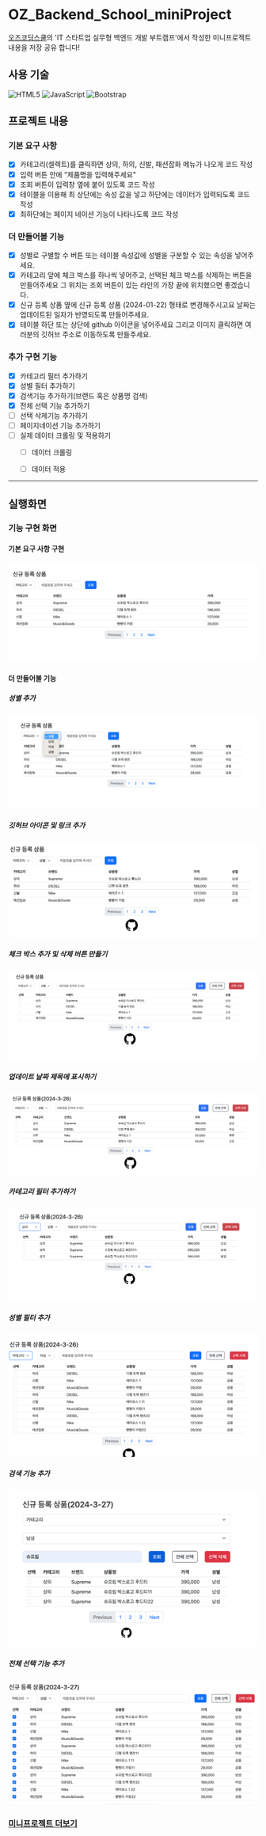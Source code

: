 # OZ_Backend_School_miniProject
[오즈코딩스쿨](https://ozcodingschool.com/)의 'IT 스타트업 실무형 백엔드 개발 부트캠프'에서 작성한 미니프로젝트 내용을 저장 공유 합니다!

## 사용 기술
![HTML5](https://img.shields.io/badge/html5-%23E34F26.svg?style=for-the-badge&logo=html5&logoColor=white)
![JavaScript](https://img.shields.io/badge/javascript-%23323330.svg?style=for-the-badge&logo=javascript&logoColor=%23F7DF1E)
![Bootstrap](https://img.shields.io/badge/bootstrap-%238511FA.svg?style=for-the-badge&logo=bootstrap&logoColor=white)

## 프로젝트 내용
### 기본 요구 사항
- [X] 카테고리(셀렉트)를 클릭하면 상의, 하의, 신발, 패션잡화 메뉴가 나오게 코드 작성  
- [X] 입력 버튼 안에 “제품명을 입력해주세요"  
- [X] 조회 버튼이 입력창 옆에 붙어 있도록 코드 작성  
- [x] 테이블을 이용해 최 상단에는 속성 값을 넣고 하단에는 데이터가 입력되도록 코드 작성  
- [X] 최하단에는 페이지 네이션 기능이 나타나도록 코드 작성  

### 더 만들어볼 기능
- [X] 성별로 구별할 수 버튼 또는 테이블 속성값에 성별을 구분할 수 있는 속성을 넣어주세요.  
- [X] 카테고리 앞에 체크 박스를 하나씩 넣어주고, 선택된 체크 박스를 삭제하는 버튼을 만들어주세요 그 위치는 조회 버튼이 있는 라인의 가장 끝에 위치했으면 좋겠습니다.  
- [X] 신규 등록 상품 옆에  신규 등록 상품 (2024-01-22) 형태로 변경해주시고요 날짜는 업데이트된 일자가 반영되도록 만들어주세요.  
- [X] 테이블 하단 또는 상단에 github 아이콘을 넣어주세요 그리고 이미지 클릭하면 여러분의 깃허브 주소로 이동하도록 만들주세요.  

### 추가 구현 기능
- [X] 카테고리 필터 추가하기
- [X] 성별 필터 추가하기
- [X] 검색기능 추가하기(브랜드 혹은 상품명 검색)
- [X] 전체 선택 기능 추가하기
- [ ] 선택 삭제기능 추가하기
- [ ] 페이지네이션 기능 추가하기
- [ ] 실제 데이터 크롤링 및 적용하기
    - [ ] 데이터 크롤링
    - [ ] 데이터 적용



<hr>

## 실행화면

### 기능 구현 화면
#### 기본 요구 사항 구현
<img src='https://github.com/JoonHoSeong/OZ_Backend_School_miniProject/blob/main/Admin_Page_Project/image/screenshot1.png' alt='screenshot'>  

#### 더 만들어볼 기능
##### 성별 추가
<img src='https://github.com/JoonHoSeong/OZ_Backend_School_miniProject/blob/main/Admin_Page_Project/image/screenshot2.png' alt='screenshot'> 

##### 깃허브 아이콘 및 링크 추가
<img src='https://github.com/JoonHoSeong/OZ_Backend_School_miniProject/blob/main/Admin_Page_Project/image/screenshot3.png' alt='screenshot'> 

##### 체크 박스 추가 및 삭제 버튼 만들기
<img src='https://github.com/JoonHoSeong/OZ_Backend_School_miniProject/blob/main/Admin_Page_Project/image/screenshot4.png' alt='screenshot'> 

##### 업데이트 날짜 제목에 표시하기
<img src='https://github.com/JoonHoSeong/OZ_Backend_School_miniProject/blob/main/Admin_Page_Project/image/screenshot5.png' alt='screenshot'> 

##### 카테고리 필터 추가하기
<img src='https://github.com/JoonHoSeong/OZ_Backend_School_miniProject/blob/main/Admin_Page_Project/image/screenshot6.png' alt='screenshot'> 

##### 성별 필터 추가
<img src='https://github.com/JoonHoSeong/OZ_Backend_School_miniProject/blob/main/Admin_Page_Project/image/screenshot7.png' alt='screenshot'> 

##### 검색 기능 추가
<img src='https://github.com/JoonHoSeong/OZ_Backend_School_miniProject/blob/main/Admin_Page_Project/image/screenshot8.png' alt='screenshot'> 

##### 전체 선택 기능 추가
<img src='https://github.com/JoonHoSeong/OZ_Backend_School_miniProject/blob/main/Admin_Page_Project/image/screenshot9.png' alt='screenshot'> 

### [미니프로젝트 더보기](https://github.com/JoonHoSeong/OZ_Backend_School_miniProject/tree/main)